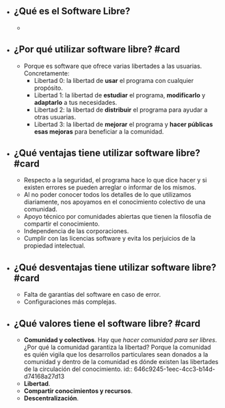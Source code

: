 - ## ¿Qué es el Software Libre?
	-
- ## ¿Por qué utilizar software libre? #card
	- Porque es software que ofrece varias libertades a las usuarias. Concretamente:
		- Libertad 0: la libertad de **usar** el programa con cualquier propósito.
		- Libertad 1: la libertad de **estudiar** el programa, **modificarlo** y **adaptarlo** a tus necesidades.
		- Libertad 2: la libertad de **distribuir** el programa para ayudar a otras usuarias.
		- Libertad 3: la libertad de **mejorar** el programa y **hacer públicas esas mejoras** para beneficiar a la comunidad.
- ## ¿Qué ventajas tiene utilizar software libre? #card
	- Respecto a la seguridad, el programa hace lo que dice hacer y si 
	  existen errores se pueden arreglar o informar de los mismos.
	- Al no poder conocer todos los detalles de lo que utilizamos 
	  diariamente, nos apoyamos en el conocimiento colectivo de una comunidad.
	- Apoyo técnico por comunidades abiertas que tienen la filosofía de compartir el conocimiento.
	- Independencia de las corporaciones.
	- Cumplir con las licencias software y evita los perjuicios de la propiedad intelectual.
- ## ¿Qué desventajas tiene utilizar software libre? #card
	- Falta de garantías del software en caso de error.
	- Configuraciones más complejas.
- ## ¿Qué valores tiene el software libre? #card
	- **Comunidad y colectivos**. Hay que *hacer comunidad para ser libres*. ¿Por qué la comunidad garantiza la libertad? Porque la comunidad es quién vigila que los desarrollos particulares sean donados a la comunidad y dentro de la comunidad es dónde existen las libertades de la circulación del conocimiento.
	  id:: 646c9245-1eec-4cc3-b14d-d74168a27d13
	- **Libertad**.
	- **Compartir conocimientos y recursos**.
	- **Descentralización**.